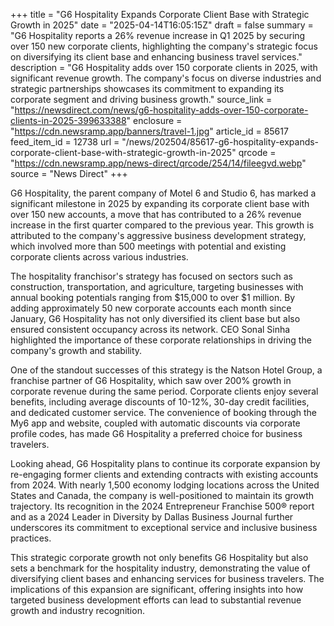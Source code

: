 +++
title = "G6 Hospitality Expands Corporate Client Base with Strategic Growth in 2025"
date = "2025-04-14T16:05:15Z"
draft = false
summary = "G6 Hospitality reports a 26% revenue increase in Q1 2025 by securing over 150 new corporate clients, highlighting the company's strategic focus on diversifying its client base and enhancing business travel services."
description = "G6 Hospitality adds over 150 corporate clients in 2025, with significant revenue growth. The company's focus on diverse industries and strategic partnerships showcases its commitment to expanding its corporate segment and driving business growth."
source_link = "https://newsdirect.com/news/g6-hospitality-adds-over-150-corporate-clients-in-2025-399633388"
enclosure = "https://cdn.newsramp.app/banners/travel-1.jpg"
article_id = 85617
feed_item_id = 12738
url = "/news/202504/85617-g6-hospitality-expands-corporate-client-base-with-strategic-growth-in-2025"
qrcode = "https://cdn.newsramp.app/news-direct/qrcode/254/14/fileegvd.webp"
source = "News Direct"
+++

<p>G6 Hospitality, the parent company of Motel 6 and Studio 6, has marked a significant milestone in 2025 by expanding its corporate client base with over 150 new accounts, a move that has contributed to a 26% revenue increase in the first quarter compared to the previous year. This growth is attributed to the company's aggressive business development strategy, which involved more than 500 meetings with potential and existing corporate clients across various industries.</p><p>The hospitality franchisor's strategy has focused on sectors such as construction, transportation, and agriculture, targeting businesses with annual booking potentials ranging from $15,000 to over $1 million. By adding approximately 50 new corporate accounts each month since January, G6 Hospitality has not only diversified its client base but also ensured consistent occupancy across its network. CEO Sonal Sinha highlighted the importance of these corporate relationships in driving the company's growth and stability.</p><p>One of the standout successes of this strategy is the Natson Hotel Group, a franchise partner of G6 Hospitality, which saw over 200% growth in corporate revenue during the same period. Corporate clients enjoy several benefits, including average discounts of 10-12%, 30-day credit facilities, and dedicated customer service. The convenience of booking through the My6 app and website, coupled with automatic discounts via corporate profile codes, has made G6 Hospitality a preferred choice for business travelers.</p><p>Looking ahead, G6 Hospitality plans to continue its corporate expansion by re-engaging former clients and extending contracts with existing accounts from 2024. With nearly 1,500 economy lodging locations across the United States and Canada, the company is well-positioned to maintain its growth trajectory. Its recognition in the 2024 Entrepreneur Franchise 500® report and as a 2024 Leader in Diversity by Dallas Business Journal further underscores its commitment to exceptional service and inclusive business practices.</p><p>This strategic corporate growth not only benefits G6 Hospitality but also sets a benchmark for the hospitality industry, demonstrating the value of diversifying client bases and enhancing services for business travelers. The implications of this expansion are significant, offering insights into how targeted business development efforts can lead to substantial revenue growth and industry recognition.</p>